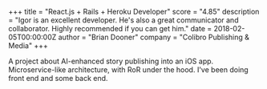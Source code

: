 +++
title = "React.js + Rails + Heroku Developer"
score = "4.85"
description = "Igor is an excellent developer. He's also a great communicator and collaborator. Highly recommended if you can get him."
date = 2018-02-05T00:00:00Z
author = "Brian Dooner"
company = "Colibro Publishing & Media"
+++

A project about AI-enhanced story publishing into an iOS app. Microservice-like architecture, with RoR under the hood. I've been doing front end and some back end.